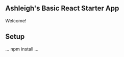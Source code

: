 Ashleigh's Basic React Starter App
-------------------------------------------------------------------------------
Welcome!

Setup
-------------------------------------------------------------------------------
...
npm install
...
